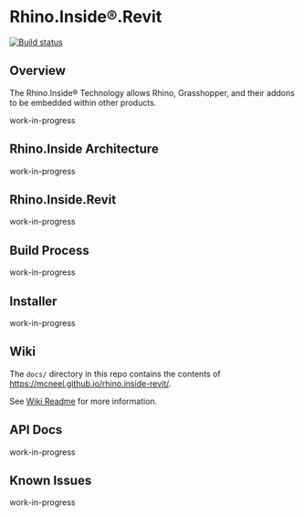 # Rhino.Inside®.Revit

[![Build status](https://ci.appveyor.com/api/projects/status/9ot0iyjqwb1jdn6m/branch/master?svg=true)](https://ci.appveyor.com/project/mcneel/rhino-inside-revit/branch/master)

## Overview

The Rhino.Inside® Technology allows Rhino, Grasshopper, and their addons to be embedded within other products.

work-in-progress

## Rhino.Inside Architecture

work-in-progress

## Rhino.Inside.Revit

work-in-progress

## Build Process

work-in-progress

## Installer

work-in-progress

## Wiki

The `docs/` directory in this repo contains the contents of https://mcneel.github.io/rhino.inside-revit/.

See [Wiki Readme](docs/README.md) for more information.

## API Docs

work-in-progress

## Known Issues

work-in-progress